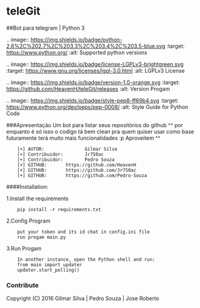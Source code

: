 # teleGit
##Bot para telegram | Python 3

.. image:: https://img.shields.io/badge/python-2.6%2C%202.7%2C%203.3%2C%203.4%2C%203.5-blue.svg
   :target: https://www.python.org/
   :alt: Supported python versions

.. image:: https://img.shields.io/badge/license-LGPLv3-brightgreen.svg
   :target: https://www.gnu.org/licenses/lgpl-3.0.html
   :alt: LGPLv3 License

.. image:: https://img.shields.io/badge/version-1.0-orange.svg
   :target: https://github.com/HeavenH/teleGit/releases
   :alt: Version Progam

.. image:: https://img.shields.io/badge/style-pep8-ff69b4.svg
   :target: https://www.python.org/dev/peps/pep-0008/
   :alt: Style Guide for Python Code

###Apresentação
    Um bot para listar seus repositórios do github ^^ por enquanto é só isso o codigo tá bem clean 
    pra quem quiser usar como base futuramente terá muito mais funcionalidades :p
    Aproveitem ^^

```
    [+] AUTOR:               Gilmar Silva
    [+] Contribuidor:        Jr750ac
    [+] Contribuidor:        Pedro Souza
    [+] GITHUB:       https://github.com/HeavenH
    [+] GITHUB:       https://github.com/Jr750ac
    [+] GITHUB:       https://github.com/Pedro-Souza
```

####Installation:

1.Install the requirements

```
    pip install -r requirements.txt
```

2.Config Program
```
    put your token and its id chat in config.ini file
    run progam main.py
```
3.Run Progam
```
    In another instance, open the Python shell and run:
    from main import updater
    updater.start_polling()
```

### Contribute
Copyright (C) 2016 Gilmar Silva | Pedro Souza | Jose Roberto
